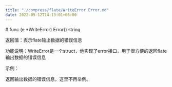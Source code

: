```yaml
---
title: "./compress/flate/WriteError.Error.md"
date: 2022-05-12T14:13:01+08:00
---
```

﻿# func (e *WriteError) Error() string

返回值：表示flate输出数据的错误信息

功能说明：WriteError是一个struct，他实现了error接口，用于很方便的返回flate输出数据的错误信息

示例：

返回输出数据的错误信息，这里不再举例。